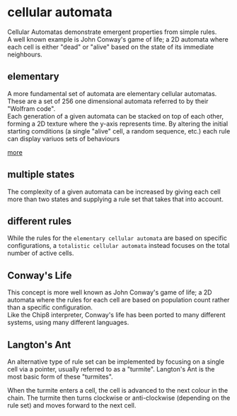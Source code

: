 # cellular automata
Cellular Automatas demonstrate emergent properties from simple rules.  
A well known example is John Conway's game of life; a 2D automata where each
cell is either "dead" or "alive" based on the state of its immediate neighbours.

## elementary
A more fundamental set of automata are elementary cellular automatas.  
These are a set of 256 one dimensional automata referred to by their "Wolfram
code".  
Each generation of a given automata can be stacked on top of each other,
forming a 2D texture where the y-axis represents time.
By altering the initial starting comditions (a single "alive" cell, a random
sequence, etc.) each rule can display variuos sets of behaviours

[more](elementary)

## multiple states
The complexity of a given automata can be increased by giving each cell more
than two states and supplying a rule set that takes that into account.

## different rules
While the rules for the `elementary cellular automata` are based on specific
configurations, a `totalistic cellular automata` instead focuses on the total
number of active cells.

## Conway's Life
This concept is more well known as John Conway's game of life; a 2D automata
where the rules for each cell are based on population count rather than a
specific configuration.  
Like the Chip8 interpreter, Conway's life has been ported to many different
systems, using many different languages.

## Langton's Ant
An alternative type of rule set can be implemented by focusing on a single cell
via a pointer, usually referred to as a "turmite". Langton's Ant is the most
basic form of these "turmites".

When the turmite enters a cell, the cell is advanced to the next colour in the
chain. The turmite then turns clockwise or anti-clockwise (depending on the
rule set) and moves forward to the next cell.
